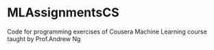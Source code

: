# MLAssignmentsCS
Code for programming exercises of Cousera Machine Learning course taught by Prof.Andrew Ng
